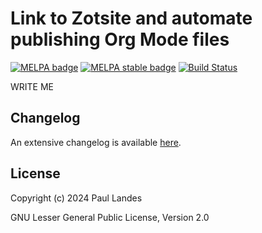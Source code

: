 # Link to Zotsite and automate publishing Org Mode files

[![MELPA badge][melpa-badge]][melpa-link]
[![MELPA stable badge][melpa-stable-badge]][melpa-stable-link]
[![Build Status][build-badge]][build-link]

WRITE ME


## Changelog

An extensive changelog is available [here](CHANGELOG.md).


## License

Copyright (c) 2024 Paul Landes

GNU Lesser General Public License, Version 2.0


<!-- links -->
[melpa-link]: https://melpa.org/#/zotsite
[melpa-stable-link]: https://stable.melpa.org/#/zotsite
[melpa-badge]: https://melpa.org/packages/zotsite-badge.svg
[melpa-stable-badge]: https://stable.melpa.org/packages/zotsite-badge.svg
[build-badge]: https://github.com/plandes/zotsite/workflows/CI/badge.svg
[build-link]: https://github.com/plandes/zotsite/actions
